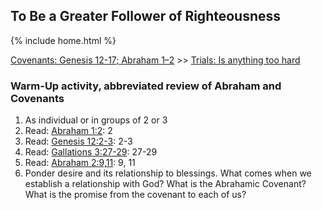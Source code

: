 ## To Be a Greater Follower of Righteousness

{% include home.html %}

[Covenants: Genesis 12-17; Abraham 1–2](https://www.churchofjesuschrist.org/study/manual/come-follow-me-for-sunday-school-old-testament-2022/07?lang=eng) >> <a href="/docs/otlessons/abrahamtrials">Trials: Is anything too hard</a>

### Warm-Up activity, abbreviated review of Abraham and Covenants
1. As individual or in groups of 2 or 3
2. Read: [Abraham 1:2](https://abn.churchofjesuschrist.org/study/scriptures/ot/abr/1?lang=eng): 2
3. Read: [Genesis 12:2-3](https://abn.churchofjesuschrist.org/study/scriptures/pgp/gen/12?lang=eng): 2-3
4. Read: [Gallations 3:27-29](https://abn.churchofjesuschrist.org/study/scriptures/pgp/gal/3?lang=eng): 27-29
5. Read: [Abraham 2:9,11](https://abn.churchofjesuschrist.org/study/scriptures/ot/abr/2?lang=eng): 9, 11
6. Ponder desire and its relationship to blessings. What comes when we establish a relationship with God?  What is the Abrahamic Covenant?  What is the promise from the covenant to each of us?
